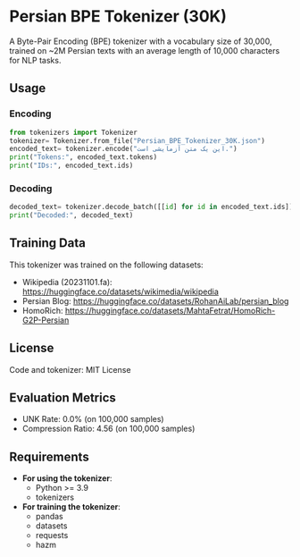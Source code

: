 # Persian BPE Tokenizer (30K)

A Byte-Pair Encoding (BPE) tokenizer with a vocabulary size of 30,000, trained on ~2M Persian texts with an average length of 10,000 characters for NLP tasks.

## Usage

### Encoding
```python
from tokenizers import Tokenizer
tokenizer= Tokenizer.from_file("Persian_BPE_Tokenizer_30K.json")
encoded_text= tokenizer.encode("این یک متن آزمایشی است.")
print("Tokens:", encoded_text.tokens)
print("IDs:", encoded_text.ids)
```

### Decoding
```python
decoded_text= tokenizer.decode_batch([[id] for id in encoded_text.ids])
print("Decoded:", decoded_text)
```

## Training Data
This tokenizer was trained on the following datasets:
- Wikipedia (20231101.fa): https://huggingface.co/datasets/wikimedia/wikipedia
- Persian Blog: https://huggingface.co/datasets/RohanAiLab/persian_blog
- HomoRich: https://huggingface.co/datasets/MahtaFetrat/HomoRich-G2P-Persian

## License
Code and tokenizer: MIT License

## Evaluation Metrics
- UNK Rate: 0.0% (on 100,000 samples)
- Compression Ratio: 4.56 (on 100,000 samples)
  
## Requirements
- **For using the tokenizer**:
  - Python >= 3.9
  - tokenizers
- **For training the tokenizer**:
  - pandas
  - datasets
  - requests
  - hazm